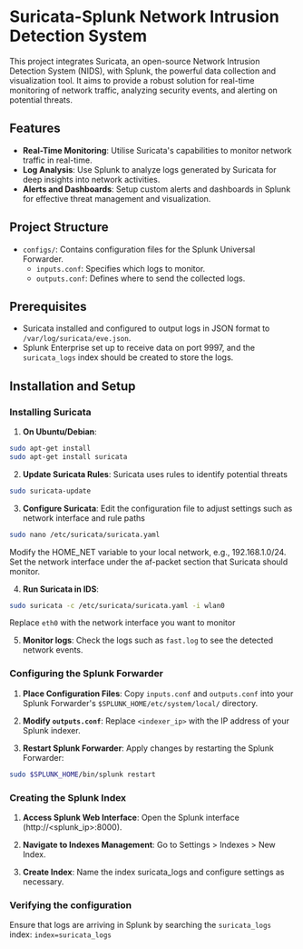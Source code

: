 # Suricata-Splunk Network Intrusion Detection System

This project integrates Suricata, an open-source Network Intrusion Detection System (NIDS), with Splunk, the powerful data collection and visualization tool. It aims to provide a robust solution for real-time monitoring of network traffic, analyzing security events, and alerting on potential threats.

## Features

- **Real-Time Monitoring**: Utilise Suricata's capabilities to monitor network traffic in real-time.
- **Log Analysis**: Use Splunk to analyze logs generated by Suricata for deep insights into network activities.
- **Alerts and Dashboards**: Setup custom alerts and dashboards in Splunk for effective threat management and visualization.

## Project Structure

- `configs/`: Contains configuration files for the Splunk Universal Forwarder.
  - `inputs.conf`: Specifies which logs to monitor.
  - `outputs.conf`: Defines where to send the collected logs.

## Prerequisites

- Suricata installed and configured to output logs in JSON format to `/var/log/suricata/eve.json`.
- Splunk Enterprise set up to receive data on port 9997, and the `suricata_logs` index should be created to store the logs.

## Installation and Setup

### Installing Suricata 
1. **On Ubuntu/Debian**: 
```bash 
sudo apt-get install 
sudo apt-get install suricata
```

2. **Update Suricata Rules**:
Suricata uses rules to identify potential threats 
```bash
sudo suricata-update
```

3. **Configure Suricata**:
Edit the configuration file to adjust settings such as network interface and rule paths 
```bash 
sudo nano /etc/suricata/suricata.yaml
```
Modify the HOME_NET variable to your local network, e.g., 192.168.1.0/24.
Set the network interface under the af-packet section that Suricata should monitor.

4. **Run Suricata in IDS**: 
```bash
sudo suricata -c /etc/suricata/suricata.yaml -i wlan0
``` 
Replace `eth0` with the network interface you want to monitor 

5. **Monitor logs**: 
Check the logs such as `fast.log` to see the detected network events. 


### Configuring the Splunk Forwarder

1. **Place Configuration Files**:
Copy `inputs.conf` and `outputs.conf` into your Splunk Forwarder's `$SPLUNK_HOME/etc/system/local/` directory.

2. **Modify `outputs.conf`**:
Replace `<indexer_ip>` with the IP address of your Splunk indexer.

3. **Restart Splunk Forwarder**:
Apply changes by restarting the Splunk Forwarder:
```bash
sudo $SPLUNK_HOME/bin/splunk restart
```

### Creating the Splunk Index
1. **Access Splunk Web Interface**:
Open the Splunk interface (http://<splunk_ip>:8000).

2. **Navigate to Indexes Management**:
Go to Settings > Indexes > New Index.

3. **Create Index**:
Name the index suricata_logs and configure settings as necessary.

### Verifying the configuration 
Ensure that logs are arriving in Splunk by searching the `suricata_logs` index: 
`index=suricata_logs`
